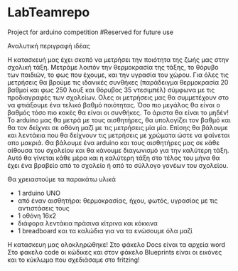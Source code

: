 # LabTeamrepo
Project for arduino competition
#Reserved for future use

Αναλυτική περιγραφή ιδέας 

Η κατασκευή μας έχει σκοπό να μετρήσει την ποιότητα της ζωής μας στην σχολική τάξη. Μετράμε λοιπόν την θερμοκρασία της τάξης, το θόρυβο των παιδιών, το φως που έχουμε, και την υγρασία του χώρου. Για όλες τις μετρήσεις θα βρούμε τις ιδανικές συνθήκες (παράδειγμα θερμοκρασία 20 βαθμοί και φως 250 λουξ και θόρυβος 35 ντεσιμπέλ) σύμφωνα με τις προδιαγραφές των σχολείων. Ολες οι μετρήσεις μας θα συμμετέχουν στο να φτιάξουμε ένα τελικό βαθμό ποιότητας. Όσο πιο μεγάλος θα είναι ο βαθμός τόσο πιο κακές θα είναι οι συνθήκες. Το άριστα θα είναι το μηδέν! Το arduino μας θα μετρά με τους αισθητήρες, θα υπολογίζει τον βαθμό και θα τον δείχνει σε οθόνη μαζί με τις μετρήσεις μία μία. Επίσης θα βάλουμε και λεντάκια που θα δείχνουν τις μετρήσεις με χρώματα ώστε να φαίνεται απο μακριά.
Θα βάλουμε ένα arduino και τους αισθητήρες μας σε κάθε αίθουσα του σχολείου και θα κάνουμε διαγωνισμό για την καλύτερη τάξη. Αυτό θα γίνεται κάθε μέρα και η καλύτερη τάξη στο τέλος του μήνα θα έχει ένα βραβείο από το σχολείο ή από το σύλλογο γονέων του σχολείου.

Θα χρειαστούμε τα παρακάτω υλικά
- 1 arduino UNO
- από έναν αισθητήρα: θερμοκρασίας, ήχου, φωτός, υγρασίας με τις αντιστάσεις τους
- 1 οθόνη 16x2 
- διάφορα λεντάκια πράσινα κίτρινα και κόκκινα
- 1 breadboard και τα καλώδια για να τα ενώσουμε όλα μαζί 

Η κατασκευη μας ολοκληρώθηκε!
Στο φάκελο Docs είναι τα αρχεία word
Στο φακελο code οι κώδικες
και στον φάκελο Blueprints είναι οι εικόνες και το κύκλωμα που σχεδιάσαμε στο fritzing!
